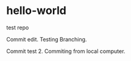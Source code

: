 # hello-world
test repo

Commit edit. Testing Branching.

Commit test 2. Commiting from local computer.